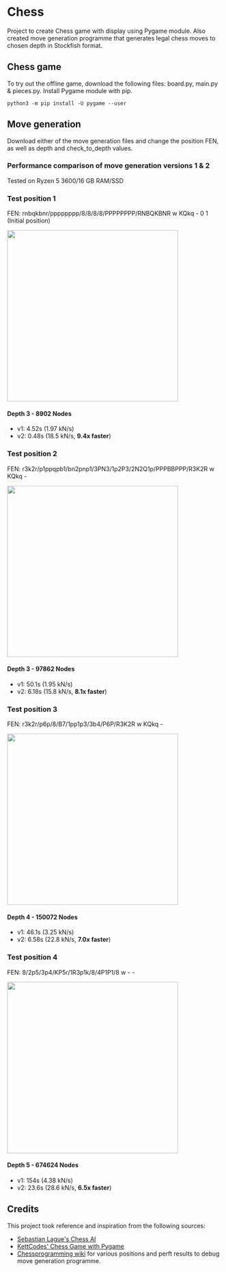 # Chess

Project to create Chess game with display using Pygame module. Also created move generation programme that generates legal chess moves to chosen depth in Stockfish format.

## Chess game

To try out the offline game, download the following files: board.py, main.py & pieces.py. Install Pygame module with pip.

``` python3 -m pip install -U pygame --user ```


## Move generation

Download either of the move generation files and change the position FEN, as well as depth and check_to_depth values.  

### Performance comparison of move generation versions 1 & 2

Tested on Ryzen 5 3600/16 GB RAM/SSD  

### Test position 1

FEN: rnbqkbnr/pppppppp/8/8/8/8/PPPPPPPP/RNBQKBNR w KQkq - 0 1 (Initial position)
<p align="left"><img src="https://user-images.githubusercontent.com/40373653/147361434-d5462ded-8121-4248-8688-f2b3b39e7fd5.PNG" height="400" width="400"></p>

#### Depth 3 - 8902 Nodes

* v1: 4.52s (1.97 kN/s)  
* v2: 0.48s (18.5 kN/s, **9.4x faster**)  


### Test position 2

FEN: r3k2r/p1ppqpb1/bn2pnp1/3PN3/1p2P3/2N2Q1p/PPPBBPPP/R3K2R w KQkq -
<p align="left"><img src="https://user-images.githubusercontent.com/40373653/147361436-f61e4da4-d7d8-49f5-b612-070a83218f5d.PNG" height="400" width="400"></p>

#### Depth 3 - 97862 Nodes

* v1: 50.1s (1.95 kN/s)  
* v2: 6.18s (15.8 kN/s, **8.1x faster**)  


### Test position 3

FEN: r3k2r/p6p/8/B7/1pp1p3/3b4/P6P/R3K2R w KQkq -
<p align="left"><img src="https://user-images.githubusercontent.com/40373653/147379256-bb93d6d5-0267-4157-9e52-9dd4f1a0993c.PNG" height="400" width="400"></p>

#### Depth 4 - 150072 Nodes

* v1: 46.1s (3.25 kN/s)  
* v2: 6.58s (22.8 kN/s, **7.0x faster**)  


### Test position 4

FEN: 8/2p5/3p4/KP5r/1R3p1k/8/4P1P1/8 w - - 
<p align="left"><img src="https://user-images.githubusercontent.com/40373653/147361438-3356fed6-897c-40a3-bd3d-80b0a7ed08a9.PNG" height="400" width="400"></p>

#### Depth 5 - 674624 Nodes

* v1: 154s (4.38 kN/s)  
* v2: 23.6s (28.6 kN/s, **6.5x faster**)  

## Credits

This project took reference and inspiration from the following sources:
* [Sebastian Lague's Chess AI](https://www.youtube.com/watch?v=U4ogK0MIzqk)
* [KettCodes' Chess Game with Pygame](https://github.com/KettCodes/PythonPracticeChessBoard2)
* [Chessprogramming wiki](https://www.chessprogramming.org/Perft_Results) for various positions and perft results to debug move generation programme.

